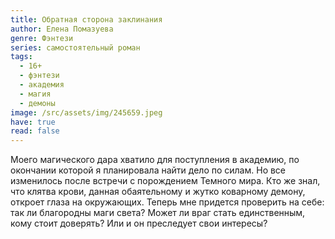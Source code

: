 ```yaml
---
title: Обратная сторона заклинания
author: Елена Помазуева
genre: Фэнтези
series: самостоятельный роман
tags:
  - 16+
  - фэнтези
  - академия
  - магия
  - демоны
image: /src/assets/img/245659.jpeg
have: true
read: false
---
```

Моего магического дара хватило для поступления в академию, по окончании которой я планировала найти дело по силам. Но все изменилось после встречи с порождением Темного мира. Кто же знал, что клятва крови, данная обаятельному и жутко коварному демону, откроет глаза на окружающих. Теперь мне придется проверить на себе: так ли благородны маги света? Может ли враг стать единственным, кому стоит доверять? Или и он преследует свои интересы?
